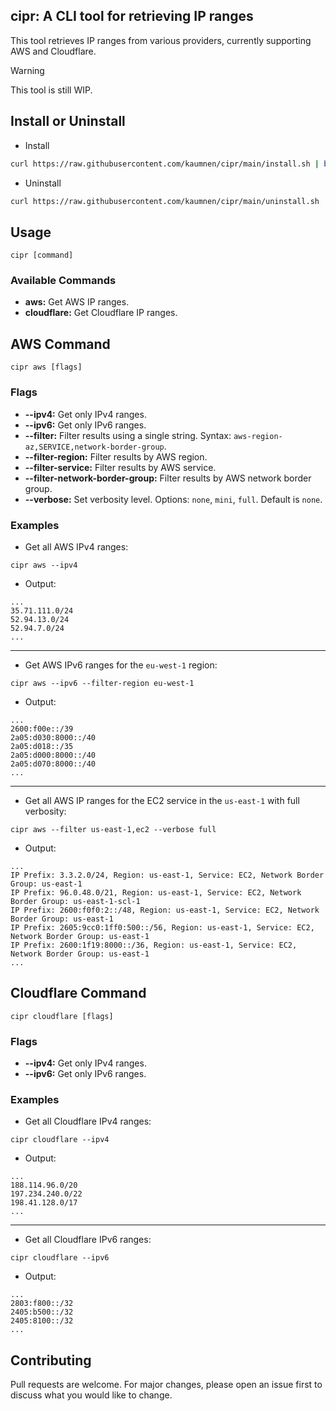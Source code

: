 ## cipr: A CLI tool for retrieving IP ranges

This tool retrieves IP ranges from various providers, currently supporting AWS and Cloudflare.

> [!WARNING]
> This tool is still WIP.

## Install or Uninstall

- Install

```bash
curl https://raw.githubusercontent.com/kaumnen/cipr/main/install.sh | bash
```

- Uninstall

```bash
curl https://raw.githubusercontent.com/kaumnen/cipr/main/uninstall.sh | bash
```

## Usage

```
cipr [command]
```

### Available Commands

- **aws:** Get AWS IP ranges.
- **cloudflare:** Get Cloudflare IP ranges.

## AWS Command

```
cipr aws [flags]
```

### Flags

- **-\-ipv4:** Get only IPv4 ranges.
- **-\-ipv6:** Get only IPv6 ranges.
- **-\-filter:** Filter results using a single string. Syntax: `aws-region-az,SERVICE,network-border-group`.
- **-\-filter-region:** Filter results by AWS region.
- **-\-filter-service:** Filter results by AWS service.
- **-\-filter-network-border-group:** Filter results by AWS network border group.
- **-\-verbose:** Set verbosity level. Options: `none`, `mini`, `full`. Default is `none`.

### Examples

- Get all AWS IPv4 ranges:

```
cipr aws --ipv4
```

- Output:

```
...
35.71.111.0/24
52.94.13.0/24
52.94.7.0/24
...
```

---

- Get AWS IPv6 ranges for the `eu-west-1` region:

```
cipr aws --ipv6 --filter-region eu-west-1
```

- Output:

```
...
2600:f00e::/39
2a05:d030:8000::/40
2a05:d018::/35
2a05:d000:8000::/40
2a05:d070:8000::/40
...
```

---

- Get all AWS IP ranges for the EC2 service in the `us-east-1` with full verbosity:

```
cipr aws --filter us-east-1,ec2 --verbose full
```

- Output:

```
...
IP Prefix: 3.3.2.0/24, Region: us-east-1, Service: EC2, Network Border Group: us-east-1
IP Prefix: 96.0.48.0/21, Region: us-east-1, Service: EC2, Network Border Group: us-east-1-scl-1
IP Prefix: 2600:f0f0:2::/48, Region: us-east-1, Service: EC2, Network Border Group: us-east-1
IP Prefix: 2605:9cc0:1ff0:500::/56, Region: us-east-1, Service: EC2, Network Border Group: us-east-1
IP Prefix: 2600:1f19:8000::/36, Region: us-east-1, Service: EC2, Network Border Group: us-east-1
...
```

## Cloudflare Command

```
cipr cloudflare [flags]
```

### Flags

- **-\-ipv4:** Get only IPv4 ranges.
- **-\-ipv6:** Get only IPv6 ranges.

### Examples

- Get all Cloudflare IPv4 ranges:

```
cipr cloudflare --ipv4
```

- Output:

```
...
188.114.96.0/20
197.234.240.0/22
198.41.128.0/17
...
```

---

- Get all Cloudflare IPv6 ranges:

```
cipr cloudflare --ipv6
```

- Output:

```
...
2803:f800::/32
2405:b500::/32
2405:8100::/32
...
```

## Contributing

Pull requests are welcome. For major changes, please open an issue first to discuss what you would like to change.
